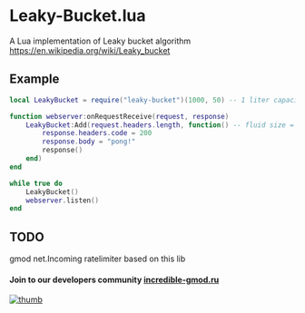 # Leaky-Bucket.lua
A Lua implementation of Leaky bucket algorithm https://en.wikipedia.org/wiki/Leaky_bucket

## Example

```lua
local LeakyBucket = require("leaky-bucket")(1000, 50) -- 1 liter capacity, 50 milliliters per second bandwidth

function webserver:onRequestReceive(request, response)
	LeakyBucket:Add(request.headers.length, function() -- fluid size = request length
		response.headers.code = 200
		response.body = "pong!"
		response()
	end)
end

while true do
	LeakyBucket()
	webserver.listen()
end
```

## TODO

gmod net.Incoming ratelimiter based on this lib


#### Join to our developers community [incredible-gmod.ru](https://discord.incredible-gmod.ru)
[![thumb](https://i.imgur.com/LYGqTnx.png)](https://discord.incredible-gmod.ru)
